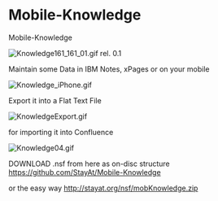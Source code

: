 # Mobile-Knowledge
Mobile-Knowledge

<img src="http://StayAt.org/images/plx/Knowledge161_161_01.gif" alt="Knowledge161_161_01.gif">   rel. 0.1

Maintain some Data in IBM Notes, xPages or on your mobile 

<img src="http://StayAt.org/images/plx/Knowledge_iPhone.gif" alt="Knowledge_iPhone.gif">

Export it into a Flat Text File 

<img src="http://StayAt.org/images/plx/KnowledgeExport.gif" alt="KnowledgeExport.gif">


for importing it into Confluence 

<img src="http://StayAt.org/images/plx/Knowledge04.gif" alt="Knowledge04.gif">


DOWNLOAD .nsf
from here as on-disc structure
https://github.com/StayAt/Mobile-Knowledge

or the easy way
http://stayat.org/nsf/mobKnowledge.zip
